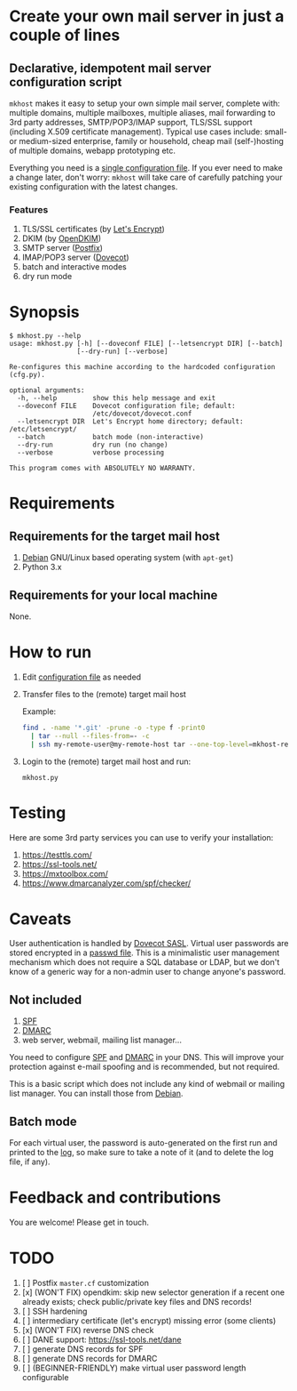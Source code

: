 # Create your own mail server in just a couple of lines

## Declarative, idempotent mail server configuration script

`mkhost` makes it easy to setup your own simple mail server, complete with: multiple domains, multiple mailboxes, multiple aliases, mail forwarding to 3rd party addresses, SMTP/POP3/IMAP support, TLS/SSL support (including X.509 certificate management). Typical use cases include: small- or medium-sized enterprise, family or household, cheap mail (self-)hosting of multiple domains, webapp prototyping etc.

Everything you need is a [single configuration file](mkhost/cfg.py). If you ever need to make a change later, don't worry: `mkhost` will take care of carefully patching your existing configuration with the latest changes.

### Features

1. TLS/SSL certificates (by [Let's Encrypt](https://letsencrypt.org/))
2. DKIM (by [OpenDKIM](http://www.opendkim.org/))
3. SMTP server ([Postfix](http://www.postfix.org/))
4. IMAP/POP3 server ([Dovecot](https://www.dovecot.org/))
5. batch and interactive modes
6. dry run mode

# Synopsis

```
$ mkhost.py --help
usage: mkhost.py [-h] [--doveconf FILE] [--letsencrypt DIR] [--batch]
                 [--dry-run] [--verbose]

Re-configures this machine according to the hardcoded configuration (cfg.py).

optional arguments:
  -h, --help         show this help message and exit
  --doveconf FILE    Dovecot configuration file; default:
                     /etc/dovecot/dovecot.conf
  --letsencrypt DIR  Let's Encrypt home directory; default: /etc/letsencrypt/
  --batch            batch mode (non-interactive)
  --dry-run          dry run (no change)
  --verbose          verbose processing

This program comes with ABSOLUTELY NO WARRANTY.
```

# Requirements

## Requirements for the target mail host

1. [Debian](https://www.debian.org/) GNU/Linux based operating system (with `apt-get`)
2. Python 3.x

## Requirements for your local machine

None.

# How to run

1. Edit [configuration file](mkhost/cfg.py) as needed
2. Transfer files to the (remote) target mail host

   Example:

   ```bash
   find . -name '*.git' -prune -o -type f -print0
     | tar --null --files-from=- -c
     | ssh my-remote-user@my-remote-host tar --one-top-level=mkhost-repo -xvf - -C /home/my-remote-user/
   ```

3. Login to the (remote) target mail host and run:

   ```
   mkhost.py
   ```

# Testing

Here are some 3rd party services you can use to verify your installation:

1. https://testtls.com/
2. https://ssl-tools.net/
3. https://mxtoolbox.com/
4. https://www.dmarcanalyzer.com/spf/checker/

# Caveats

User authentication is handled by [Dovecot SASL](https://doc.dovecot.org/admin_manual/sasl/). Virtual user passwords are stored encrypted in a [passwd file](https://doc.dovecot.org/configuration_manual/authentication/passwd_file/). This is a minimalistic user management mechanism which does not require a SQL database or LDAP, but we don't know of a generic way for a non-admin user to change anyone's password.

## Not included

1. [SPF](https://en.wikipedia.org/wiki/Sender_Policy_Framework)
2. [DMARC](https://en.wikipedia.org/wiki/DMARC)
3. web server, webmail, mailing list manager...

You need to configure [SPF](https://en.wikipedia.org/wiki/Sender_Policy_Framework) and [DMARC](https://en.wikipedia.org/wiki/DMARC) in your DNS. This will improve your protection against e-mail spoofing and is recommended, but not required.

This is a basic script which does not include any kind of webmail or mailing list manager. You can install those from [Debian](https://packages.debian.org/stable/mail/).

## Batch mode

For each virtual user, the password is auto-generated on the first run and printed to the [log](https://docs.python.org/3/library/logging.html), so make sure to take a note of it (and to delete the log file, if any).

# Feedback and contributions

You are welcome! Please get in touch.

# TODO

1. [ ] Postfix `master.cf` customization
2. [x] (WON'T FIX) opendkim: skip new selector generation if a recent one already exists; check public/private key files and DNS records!
3. [ ] SSH hardening
4. [ ] intermediary certificate (let's encrypt) missing error (some clients)
5. [x] (WON'T FIX) reverse DNS check
6. [ ] DANE support: https://ssl-tools.net/dane
7. [ ] generate DNS records for SPF
8. [ ] generate DNS records for DMARC
9. [ ] (BEGINNER-FRIENDLY) make virtual user password length configurable

